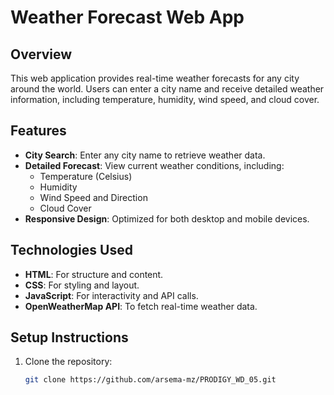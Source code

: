 # Weather Forecast Web App

## Overview
This web application provides real-time weather forecasts for any city around the world. Users can enter a city name and receive detailed weather information, including temperature, humidity, wind speed, and cloud cover.

## Features
- **City Search**: Enter any city name to retrieve weather data.
- **Detailed Forecast**: View current weather conditions, including:
  - Temperature (Celsius)
  - Humidity
  - Wind Speed and Direction
  - Cloud Cover
- **Responsive Design**: Optimized for both desktop and mobile devices.

## Technologies Used
- **HTML**: For structure and content.
- **CSS**: For styling and layout.
- **JavaScript**: For interactivity and API calls.
- **OpenWeatherMap API**: To fetch real-time weather data.

## Setup Instructions
1. Clone the repository:
   ```bash
   git clone https://github.com/arsema-mz/PRODIGY_WD_05.git